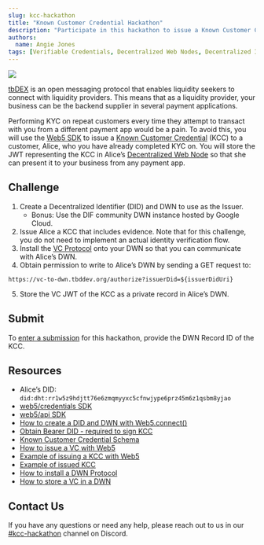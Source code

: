 ```yaml
---
slug: kcc-hackathon
title: "Known Customer Credential Hackathon"
description: "Participate in this hackathon to issue a Known Customer Credential and streamline KYC across payment apps."
authors:
  name: Angie Jones
tags: [Verifiable Credentials, Decentralized Web Nodes, Decentralized Identity, Web5, tbDEX, Hackathon]
---
```


<head>
  <meta property="og:title" content="Known Customer Credential Hackathon" />
  <meta property="og:type" content="website" />
  <meta property="og:url" content='https://developer.tbd.website/blog/kcc-hackathon' />
  <meta name="og:description" content="Participate in this hackathon to issue a Known Customer Credential and streamline KYC across payment apps." />
  <meta property="og:image" content="https://developer.tbd.website/assets/images/kcc-hackathon-0286b3344efdf434efe9d09a3c6bbf31.png" /> 

  <meta name="twitter:card" content="summary_large_image" />
  <meta property="twitter:domain" content="developer.tbd.website" />
  <meta name="twitter:site" content="@tbdevs" />
  <meta name="twitter:title" content="Known Customer Credential Hackathon" />
  <meta property="twitter:url" content='https://developer.tbd.website/blog/kcc-hackathon' /> 
  <meta name="twitter:description" content="Participate in this hackathon to issue a Known Customer Credential and streamline KYC across payment apps." />
  <meta name="twitter:image" content="https://developer.tbd.website/assets/images/kcc-hackathon-0286b3344efdf434efe9d09a3c6bbf31.png" />

  <link rel="apple-touch-icon" href="https://developer.tbd.website/img/tbd-fav-icon-main.png" />
</head>

<!-- img must be specified here to get the open graph URL -->
<div hidden>
![](/img/kcc-hackathon.png)
</div>

![](/img/kcc-hackathon.gif)

[tbDEX](/docs/tbdex/) is an open messaging protocol that enables liquidity seekers to connect with liquidity providers. This means that as a liquidity provider, your business can be the backend supplier in several payment applications.

Performing KYC on repeat customers every time they attempt to transact with you from a different payment app would be a pain. To avoid this, you will use the [Web5 SDK](/projects/web5) to issue a [Known Customer Credential](https://github.com/TBD54566975/known-customer-credential) (KCC) to a customer, Alice, who you have already completed KYC on. You will store the JWT representing the KCC in Alice’s [Decentralized Web Node](/docs/web5/decentralized-web-nodes/what-are-dwns) so that she can present it to your business from any payment app.

<!--truncate-->

## Challenge

1. Create a Decentralized Identifier (DID) and DWN to use as the Issuer.
   * Bonus: Use the DIF community DWN instance hosted by Google Cloud.
2. Issue Alice a KCC that includes evidence. Note that for this challenge, you do not need to implement an actual identity verification flow.
3. Install the [VC Protocol](https://vc-to-dwn.tbddev.org/vc-protocol) onto your DWN so that you can communicate with Alice’s DWN.
4. Obtain permission to write to Alice’s DWN by sending a GET request to:
  ```
  https://vc-to-dwn.tbddev.org/authorize?issuerDid=${issuerDidUri}
  ```
5. Store the VC JWT of the KCC as a private record in Alice’s DWN.

## Submit

To [enter a submission](https://difhackathon2024.devpost.com/) for this hackathon, provide the DWN Record ID of the KCC.

## Resources
* Alice’s DID: `did:dht:rr1w5z9hdjtt76e6zmqmyyxc5cfnwjype6prz45m6z1qsbm8yjao`
* [web5/credentials SDK](https://www.npmjs.com/package/@web5/credentials)
* [web5/api SDK](https://www.npmjs.com/package/@web5/api)
* [How to create a DID and DWN with Web5.connect()](/docs/web5/decentralized-web-nodes/web5-connect)
* [Obtain Bearer DID - required to sign KCC](/docs/web5/quickstart#2-access-bearer-did)
* [Known Customer Credential Schema](https://vc.schemas.host/kcc.schema.json)
* [How to issue a VC with Web5](/docs/web5/verifiable-credentials/vc-issuance)
* [Example of issuing a KCC with Web5](https://github.com/TBD54566975/tbd-examples/tree/main/javascript/kcc-issuance-snippet#readme)
* [Example of issued KCC](https://github.com/TBD54566975/tbd-examples/tree/main/javascript/kcc-issuance-snippet#output-vc-json)
* [How to install a DWN Protocol](/docs/web5/decentralized-web-nodes/protocols#installing-a-protocol)
* [How to store a VC in a DWN](/docs/web5/verifiable-credentials/vcs-in-dwn)

## Contact Us

If you have any questions or need any help, please reach out to us in our [#kcc-hackathon](https://discord.com/channels/937858703112155166/1272378659730100245) channel on Discord.